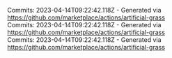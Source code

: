 Commits: 2023-04-14T09:22:42.118Z - Generated via https://github.com/marketplace/actions/artificial-grass
<br>
Commits: 2023-04-14T09:22:42.118Z - Generated via https://github.com/marketplace/actions/artificial-grass
<br>
Commits: 2023-04-14T09:22:42.118Z - Generated via https://github.com/marketplace/actions/artificial-grass
<br>
